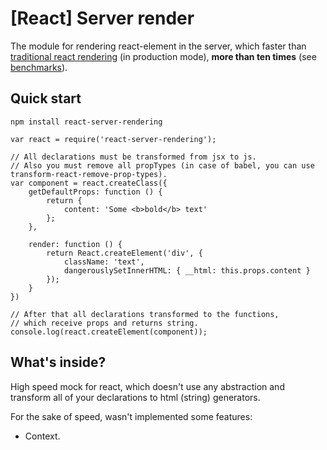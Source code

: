 # [React] Server render

The module for rendering react-element in the server, which faster than [traditional react rendering](https://facebook.github.io/react/docs/environments.html) (in production mode), **more than ten times** (see [benchmarks](https://github.com/alt-j/react-server-benchmark)).

## Quick start
```
npm install react-server-rendering
```

```
var react = require('react-server-rendering');

// All declarations must be transformed from jsx to js.
// Also you must remove all propTypes (in case of babel, you can use transform-react-remove-prop-types).
var component = react.createClass({
    getDefaultProps: function () {
        return {
            content: 'Some <b>bold</b> text'
        };
    },

    render: function () {
        return React.createElement('div', {
            className: 'text',
            dangerouslySetInnerHTML: { __html: this.props.content }
        });
    }
})

// After that all declarations transformed to the functions,
// which receive props and returns string.
console.log(react.createElement(component));
```


## What's inside?
High speed mock for react, which doesn't use any abstraction and transform all of your declarations to html (string) generators.

For the sake of speed, wasn't implemented some features:
- Context.
